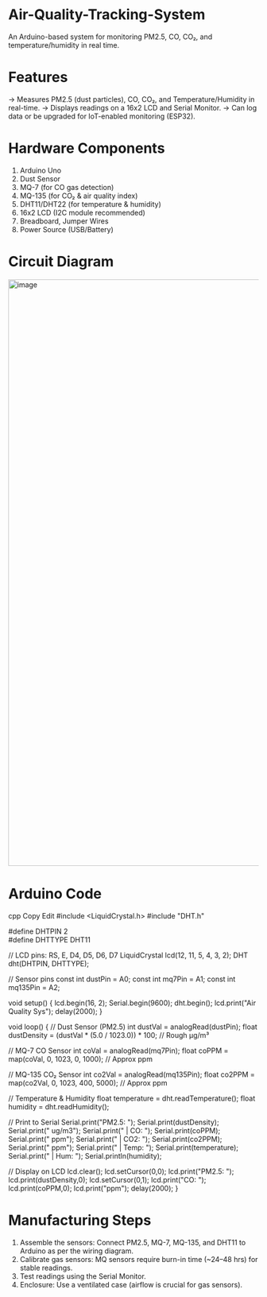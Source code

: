 # Air-Quality-Tracking-System

An Arduino-based system for monitoring PM2.5, CO, CO₂, and temperature/humidity in real time.

# Features
-> Measures PM2.5 (dust particles), CO, CO₂, and Temperature/Humidity in real-time.
-> Displays readings on a 16x2 LCD and Serial Monitor.
-> Can log data or be upgraded for IoT-enabled monitoring (ESP32).

# Hardware Components
1. Arduino Uno
2. Dust Sensor 
3. MQ-7 (for CO gas detection)
4. MQ-135 (for CO₂ & air quality index)
5. DHT11/DHT22 (for temperature & humidity)
6. 16x2 LCD (I2C module recommended)
7. Breadboard, Jumper Wires
8. Power Source (USB/Battery)

# Circuit Diagram

<img width="1779" height="1180" alt="image" src="https://github.com/user-attachments/assets/bc693af1-6224-4e9e-b41a-228934a21485" />

# Arduino Code
cpp
Copy
Edit
#include <LiquidCrystal.h>
#include "DHT.h"

#define DHTPIN 2     
#define DHTTYPE DHT11   

// LCD pins: RS, E, D4, D5, D6, D7
LiquidCrystal lcd(12, 11, 5, 4, 3, 2);
DHT dht(DHTPIN, DHTTYPE);

// Sensor pins
const int dustPin = A0;
const int mq7Pin = A1;
const int mq135Pin = A2;

void setup() {
  lcd.begin(16, 2);
  Serial.begin(9600);
  dht.begin();
  lcd.print("Air Quality Sys");
  delay(2000);
}

void loop() {
  // Dust Sensor (PM2.5)
  int dustVal = analogRead(dustPin);
  float dustDensity = (dustVal * (5.0 / 1023.0)) * 100; // Rough μg/m³

  // MQ-7 CO Sensor
  int coVal = analogRead(mq7Pin);
  float coPPM = map(coVal, 0, 1023, 0, 1000); // Approx ppm

  // MQ-135 CO₂ Sensor
  int co2Val = analogRead(mq135Pin);
  float co2PPM = map(co2Val, 0, 1023, 400, 5000); // Approx ppm

  // Temperature & Humidity
  float temperature = dht.readTemperature();
  float humidity = dht.readHumidity();

  // Print to Serial
  Serial.print("PM2.5: "); Serial.print(dustDensity); Serial.print(" ug/m3");
  Serial.print(" | CO: "); Serial.print(coPPM); Serial.print(" ppm");
  Serial.print(" | CO2: "); Serial.print(co2PPM); Serial.print(" ppm");
  Serial.print(" | Temp: "); Serial.print(temperature);
  Serial.print(" | Hum: "); Serial.println(humidity);

  // Display on LCD
  lcd.clear();
  lcd.setCursor(0,0);
  lcd.print("PM2.5: "); lcd.print(dustDensity,0);
  lcd.setCursor(0,1);
  lcd.print("CO: "); lcd.print(coPPM,0); lcd.print("ppm");
  delay(2000);
}

# Manufacturing Steps
1. Assemble the sensors: Connect PM2.5, MQ-7, MQ-135, and DHT11 to Arduino as per the wiring diagram.
2. Calibrate gas sensors: MQ sensors require burn-in time (~24–48 hrs) for stable readings.
3. Test readings using the Serial Monitor.
4. Enclosure: Use a ventilated case (airflow is crucial for gas sensors).



